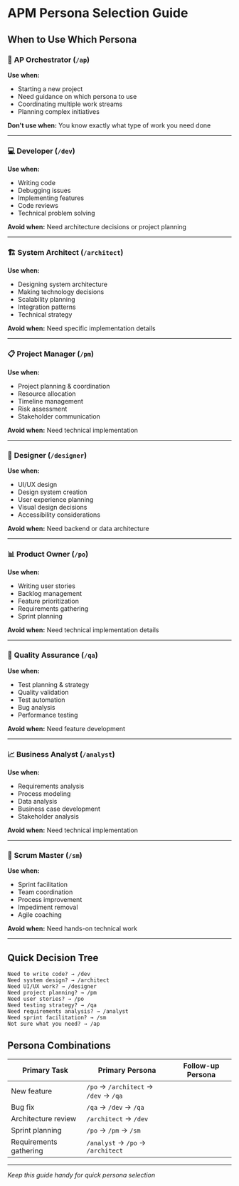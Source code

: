 # APM Persona Selection Guide

## When to Use Which Persona

### 🎯 **AP Orchestrator** (`/ap`)
**Use when:**
- Starting a new project
- Need guidance on which persona to use
- Coordinating multiple work streams
- Planning complex initiatives

**Don't use when:** You know exactly what type of work you need done

---

### 💻 **Developer** (`/dev`)
**Use when:**
- Writing code
- Debugging issues
- Implementing features
- Code reviews
- Technical problem solving

**Avoid when:** Need architecture decisions or project planning

---

### 🏗️ **System Architect** (`/architect`)
**Use when:**
- Designing system architecture
- Making technology decisions
- Scalability planning
- Integration patterns
- Technical strategy

**Avoid when:** Need specific implementation details

---

### 📋 **Project Manager** (`/pm`)
**Use when:**
- Project planning & coordination
- Resource allocation
- Timeline management
- Risk assessment
- Stakeholder communication

**Avoid when:** Need technical implementation

---

### 🎨 **Designer** (`/designer`)
**Use when:**
- UI/UX design
- Design system creation
- User experience planning
- Visual design decisions
- Accessibility considerations

**Avoid when:** Need backend or data architecture

---

### 📊 **Product Owner** (`/po`)
**Use when:**
- Writing user stories
- Backlog management
- Feature prioritization
- Requirements gathering
- Sprint planning

**Avoid when:** Need technical implementation details

---

### 🧪 **Quality Assurance** (`/qa`)
**Use when:**
- Test planning & strategy
- Quality validation
- Test automation
- Bug analysis
- Performance testing

**Avoid when:** Need feature development

---

### 📈 **Business Analyst** (`/analyst`)
**Use when:**
- Requirements analysis
- Process modeling
- Data analysis
- Business case development
- Stakeholder analysis

**Avoid when:** Need technical implementation

---

### 🚀 **Scrum Master** (`/sm`)
**Use when:**
- Sprint facilitation
- Team coordination
- Process improvement
- Impediment removal
- Agile coaching

**Avoid when:** Need hands-on technical work

---

## Quick Decision Tree

```
Need to write code? → /dev
Need system design? → /architect
Need UI/UX work? → /designer
Need project planning? → /pm
Need user stories? → /po
Need testing strategy? → /qa
Need requirements analysis? → /analyst
Need sprint facilitation? → /sm
Not sure what you need? → /ap
```

## Persona Combinations

| Primary Task | Primary Persona | Follow-up Persona |
|-------------|----------------|-------------------|
| New feature | `/po` → `/architect` → `/dev` → `/qa` |
| Bug fix | `/qa` → `/dev` → `/qa` |
| Architecture review | `/architect` → `/dev` |
| Sprint planning | `/po` → `/pm` → `/sm` |
| Requirements gathering | `/analyst` → `/po` → `/architect` |

---
*Keep this guide handy for quick persona selection*